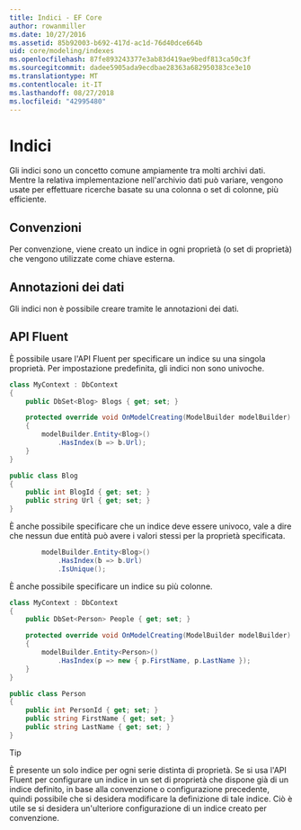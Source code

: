 ```yaml
---
title: Indici - EF Core
author: rowanmiller
ms.date: 10/27/2016
ms.assetid: 85b92003-b692-417d-ac1d-76d40dce664b
uid: core/modeling/indexes
ms.openlocfilehash: 87fe893243377e3ab83d419ae9bedf813ca50c3f
ms.sourcegitcommit: dadee5905ada9ecdbae28363a682950383ce3e10
ms.translationtype: MT
ms.contentlocale: it-IT
ms.lasthandoff: 08/27/2018
ms.locfileid: "42995480"
---
```

# <a name="indexes"></a>Indici

Gli indici sono un concetto comune ampiamente tra molti archivi dati. Mentre la relativa implementazione nell'archivio dati può variare, vengono usate per effettuare ricerche basate su una colonna o set di colonne, più efficiente.

## <a name="conventions"></a>Convenzioni

Per convenzione, viene creato un indice in ogni proprietà (o set di proprietà) che vengono utilizzate come chiave esterna.

## <a name="data-annotations"></a>Annotazioni dei dati

Gli indici non è possibile creare tramite le annotazioni dei dati.

## <a name="fluent-api"></a>API Fluent

È possibile usare l'API Fluent per specificare un indice su una singola proprietà. Per impostazione predefinita, gli indici non sono univoche.

<!-- [!code-csharp[Main](samples/core/Modeling/FluentAPI/Samples/Index.cs?highlight=7,8)] -->
``` csharp
class MyContext : DbContext
{
    public DbSet<Blog> Blogs { get; set; }

    protected override void OnModelCreating(ModelBuilder modelBuilder)
    {
        modelBuilder.Entity<Blog>()
            .HasIndex(b => b.Url);
    }
}

public class Blog
{
    public int BlogId { get; set; }
    public string Url { get; set; }
}
```

È anche possibile specificare che un indice deve essere univoco, vale a dire che nessun due entità può avere i valori stessi per la proprietà specificata.

<!-- [!code-csharp[Main](samples/core/Modeling/FluentAPI/Samples/IndexUnique.cs?highlight=3)] -->
``` csharp
        modelBuilder.Entity<Blog>()
            .HasIndex(b => b.Url)
            .IsUnique();
```

È anche possibile specificare un indice su più colonne.

<!-- [!code-csharp[Main](samples/core/Modeling/FluentAPI/Samples/IndexComposite.cs?highlight=7,8)] -->
``` csharp
class MyContext : DbContext
{
    public DbSet<Person> People { get; set; }

    protected override void OnModelCreating(ModelBuilder modelBuilder)
    {
        modelBuilder.Entity<Person>()
            .HasIndex(p => new { p.FirstName, p.LastName });
    }
}

public class Person
{
    public int PersonId { get; set; }
    public string FirstName { get; set; }
    public string LastName { get; set; }
}
```

> [!TIP]  
> È presente un solo indice per ogni serie distinta di proprietà. Se si usa l'API Fluent per configurare un indice in un set di proprietà che dispone già di un indice definito, in base alla convenzione o configurazione precedente, quindi possibile che si desidera modificare la definizione di tale indice. Ciò è utile se si desidera un'ulteriore configurazione di un indice creato per convenzione.
